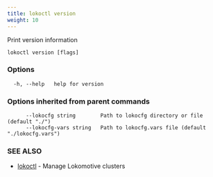 ```yaml
---
title: lokoctl version
weight: 10
---
```


Print version information

```
lokoctl version [flags]
```

### Options

```
  -h, --help   help for version
```

### Options inherited from parent commands

```
      --lokocfg string        Path to lokocfg directory or file (default "./")
      --lokocfg-vars string   Path to lokocfg.vars file (default "./lokocfg.vars")
```

### SEE ALSO

* [lokoctl](../lokoctl)	 - Manage Lokomotive clusters

